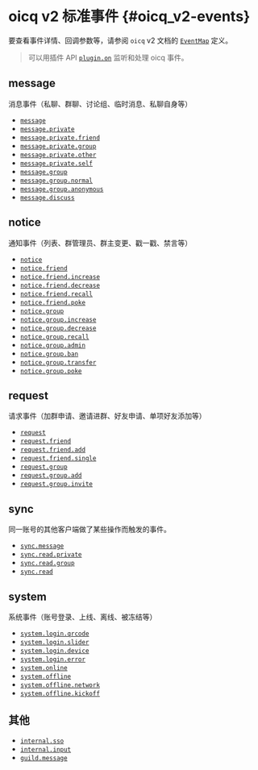 # oicq v2 标准事件 {#oicq_v2-events}

要查看事件详情、回调参数等，请参阅 `oicq` v2 文档的 [`EventMap`](https://oicqjs.github.io/oicq/interfaces/EventMap.html) 定义。

> 可以用插件 API [`plugin.on`](/api/plugin#plugin-on) 监听和处理 oicq 事件。

## message

消息事件（私聊、群聊、讨论组、临时消息、私聊自身等）

- [`message`](https://oicqjs.github.io/oicq/interfaces/EventMap.html#message)
- [`message.private`](https://oicqjs.github.io/oicq/interfaces/EventMap.html#message_private)
- [`message.private.friend`](https://oicqjs.github.io/oicq/interfaces/EventMap.html#message_private_friend)
- [`message.private.group`](https://oicqjs.github.io/oicq/interfaces/EventMap.html#message_private_group)
- [`message.private.other`](https://oicqjs.github.io/oicq/interfaces/EventMap.html#message_private_other)
- [`message.private.self`](https://oicqjs.github.io/oicq/interfaces/EventMap.html#message_private_self)
- [`message.group`](https://oicqjs.github.io/oicq/interfaces/EventMap.html#message_group)
- [`message.group.normal`](https://oicqjs.github.io/oicq/interfaces/EventMap.html#message_group_normal)
- [`message.group.anonymous`](https://oicqjs.github.io/oicq/interfaces/EventMap.html#message_group_anonymous)
- [`message.discuss`](https://oicqjs.github.io/oicq/interfaces/EventMap.html#message_discuss)

## notice

通知事件（列表、群管理员、群主变更、戳一戳、禁言等）

- [`notice`](https://oicqjs.github.io/oicq/interfaces/EventMap.html#notice)
- [`notice.friend`](https://oicqjs.github.io/oicq/interfaces/EventMap.html#notice_friend)
- [`notice.friend.increase`](https://oicqjs.github.io/oicq/interfaces/EventMap.html#notice_friend_increase)
- [`notice.friend.decrease`](https://oicqjs.github.io/oicq/interfaces/EventMap.html#notice_friend_decrease)
- [`notice.friend.recall`](https://oicqjs.github.io/oicq/interfaces/EventMap.html#notice_friend_recall)
- [`notice.friend.poke`](https://oicqjs.github.io/oicq/interfaces/EventMap.html#notice_friend_poke)
- [`notice.group`](https://oicqjs.github.io/oicq/interfaces/EventMap.html#notice_group)
- [`notice.group.increase`](https://oicqjs.github.io/oicq/interfaces/EventMap.html#notice_group_increase)
- [`notice.group.decrease`](https://oicqjs.github.io/oicq/interfaces/EventMap.html#notice_group_decrease)
- [`notice.group.recall`](https://oicqjs.github.io/oicq/interfaces/EventMap.html#notice_group_recall)
- [`notice.group.admin`](https://oicqjs.github.io/oicq/interfaces/EventMap.html#notice_group_admin)
- [`notice.group.ban`](https://oicqjs.github.io/oicq/interfaces/EventMap.html#notice_group_ban)
- [`notice.group.transfer`](https://oicqjs.github.io/oicq/interfaces/EventMap.html#notice_group_transfer)
- [`notice.group.poke`](https://oicqjs.github.io/oicq/interfaces/EventMap.html#notice_group_poke)

## request

请求事件（加群申请、邀请进群、好友申请、单项好友添加等）

- [`request`](https://oicqjs.github.io/oicq/interfaces/EventMap.html#request)
- [`request.friend`](https://oicqjs.github.io/oicq/interfaces/EventMap.html#request_friend)
- [`request.friend.add`](https://oicqjs.github.io/oicq/interfaces/EventMap.html#request_friend_add)
- [`request.friend.single`](https://oicqjs.github.io/oicq/interfaces/EventMap.html#request_friend_single)
- [`request.group`](https://oicqjs.github.io/oicq/interfaces/EventMap.html#request_group)
- [`request.group.add`](https://oicqjs.github.io/oicq/interfaces/EventMap.html#request_group_add)
- [`request.group.invite`](https://oicqjs.github.io/oicq/interfaces/EventMap.html#request_group_invite)

## sync

同一账号的其他客户端做了某些操作而触发的事件。

- [`sync.message`](https://oicqjs.github.io/oicq/interfaces/EventMap.html#sync_message)
- [`sync.read.private`](https://oicqjs.github.io/oicq/interfaces/EventMap.html#sync_read_private)
- [`sync.read.group`](https://oicqjs.github.io/oicq/interfaces/EventMap.html#sync_read_group)
- [`sync.read`](https://oicqjs.github.io/oicq/interfaces/EventMap.html#sync_read)

## system

系统事件（账号登录、上线、离线、被冻结等）

- [`system.login.qrcode`](https://oicqjs.github.io/oicq/interfaces/EventMap.html#system_login_qrcode)
- [`system.login.slider`](https://oicqjs.github.io/oicq/interfaces/EventMap.html#system_login_slider)
- [`system.login.device`](https://oicqjs.github.io/oicq/interfaces/EventMap.html#system)
- [`system.login.error`](https://oicqjs.github.io/oicq/interfaces/EventMap.html#system_login_error)
- [`system.online`](https://oicqjs.github.io/oicq/interfaces/EventMap.html#system_online)
- [`system.offline`](https://oicqjs.github.io/oicq/interfaces/EventMap.html#system_offline)
- [`system.offline.network`](https://oicqjs.github.io/oicq/interfaces/EventMap.html#system_offline_network)
- [`system.offline.kickoff`](https://oicqjs.github.io/oicq/interfaces/EventMap.html#system_offline_kickoff)

## 其他

- [`internal.sso`](https://oicqjs.github.io/oicq/interfaces/EventMap.html#internal_sso)
- [`internal.input`](https://oicqjs.github.io/oicq/interfaces/EventMap.html#internal_input)
- [`guild.message`](https://oicqjs.github.io/oicq/interfaces/EventMap.html#guild_message)
